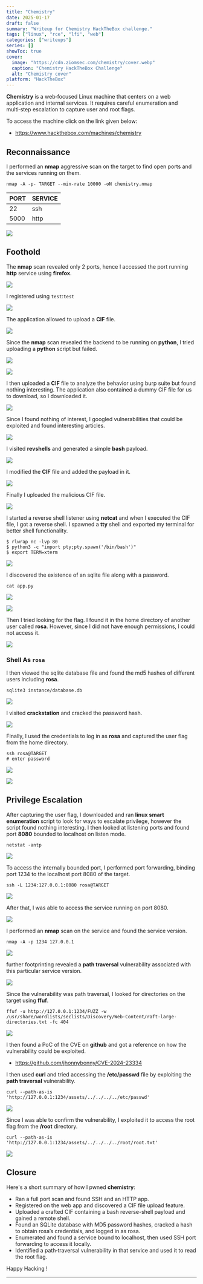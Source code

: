 ```yaml
---
title: "Chemistry"
date: 2025-01-17
draft: false
summary: "Writeup for Chemistry HackTheBox challenge."
tags: ["linux", "rce", "lfi", "web"]
categories: ["writeups"]
series: []
showToc: true
cover:
  image: "https://cdn.ziomsec.com/chemistry/cover.webp"
  caption: "Chemistry HackTheBox Challenge"
  alt: "Chemistry cover"
platform: "HackTheBox"
---
```


**Chemistry** is a web‑focused Linux machine that centers on a web application and internal services. It requires careful enumeration and multi‑step escalation to capture user and root flags.
<!--more-->
To access the machine click on the link given below:
- https://www.hackthebox.com/machines/chemistry

## Reconnaissance

I performed an **nmap** aggressive scan on the target to find open ports and the services running on them.

```shell
nmap -A -p- TARGET --min-rate 10000 -oN chemistry.nmap
```

| **PORT** | **SERVICE** |
| -------- | ----------- |
| 22       | ssh         |
| 5000     | http        |

![](https://cdn.ziomsec.com/chemistry/1.webp)

## Foothold

The **nmap** scan revealed only 2 ports, hence I accessed the port running **http** service using **firefox**.

![](https://cdn.ziomsec.com/chemistry/2.webp)

I registered using `test`:`test` 

![](https://cdn.ziomsec.com/chemistry/3.webp)

The application allowed to upload a **CIF** file.

![](https://cdn.ziomsec.com/chemistry/4.webp)

Since the **nmap** scan revealed the backend to be running on **python**, I tried uploading a **python** script but failed.

![](https://cdn.ziomsec.com/chemistry/5.webp)

![](https://cdn.ziomsec.com/chemistry/6.webp)

I then uploaded a **CIF** file to analyze the behavior using burp suite but found nothing interesting. The application also contained a dummy CIF file for us to download, so I downloaded it.

![](https://cdn.ziomsec.com/chemistry/7.webp)

Since I found nothing of interest, I googled vulnerabilities that could be exploited and found interesting articles.

![](https://cdn.ziomsec.com/chemistry/8.webp)

I visited **revshells** and generated a simple **bash** payload.

![](https://cdn.ziomsec.com/chemistry/9.webp)

I modified the **CIF** file and added the payload in it.

![](https://cdn.ziomsec.com/chemistry/10.webp)

Finally I uploaded the malicious CIF file.

![](https://cdn.ziomsec.com/chemistry/11.webp)

I started a reverse shell listener using **netcat** and when I executed the CIF file, I got a reverse shell. I spawned a **tty** shell and exported my terminal for better shell functionality.

```shell
$ rlwrap nc -lvp 80
$ python3 -c "import pty;pty.spawn('/bin/bash')"
$ export TERM=xterm
```

![](https://cdn.ziomsec.com/chemistry/12.webp)

I discovered the existence of an sqlite file along with a password.

```shell
cat app.py
```

![](https://cdn.ziomsec.com/chemistry/13.webp)

![](https://cdn.ziomsec.com/chemistry/14.webp)

Then I tried looking for the flag. I found it in the home directory of another user called **rosa**. However, since I did not have enough permissions, I could not access it.

![](https://cdn.ziomsec.com/chemistry/16.webp)

### Shell As `rosa`

I then viewed the sqlite database file and found the md5 hashes of different users including **rosa**.

```shell
sqlite3 instance/database.db
```

![](https://cdn.ziomsec.com/chemistry/15.webp)

I visited **crackstation** and cracked the password hash.

![](https://cdn.ziomsec.com/chemistry/17.webp)

Finally, I used the credentials to log in as **rosa** and captured the user flag from the home directory.

```shell
ssh rosa@TARGET
# enter password
```

![](https://cdn.ziomsec.com/chemistry/18.webp)

![](https://cdn.ziomsec.com/chemistry/19.webp)

## Privilege Escalation

After capturing the user flag, I downloaded and ran **linux smart enumeration** script to look for ways to escalate privilege, however the script found nothing interesting. I then looked at listening ports and found port **8080** bounded to localhost on listen mode.

```shell
netstat -antp
```

![](https://cdn.ziomsec.com/chemistry/20.webp)

To access the internally bounded port, I performed port forwarding, binding port 1234 to the localhost port 8080 of the target.

```shell
ssh -L 1234:127.0.0.1:8080 rosa@TARGET
```

![](https://cdn.ziomsec.com/chemistry/21.webp)

After that, I was able to access the service running on port 8080.

![](https://cdn.ziomsec.com/chemistry/22.webp)

I performed an **nmap** scan on the service and found the service version.

```shell
nmap -A -p 1234 127.0.0.1
```

![](https://cdn.ziomsec.com/chemistry/23.webp)

further footprinting revealed a **path traversal** vulnerability associated with this particular service version.

![](https://cdn.ziomsec.com/chemistry/24.webp)

Since the vulnerability was path traversal, I looked for directories on the target using **ffuf**.

```shell
ffuf -u http://127.0.0.1:1234/FUZZ -w /usr/share/wordlists/seclists/Discovery/Web-Content/raft-large-directories.txt -fc 404
```

![](https://cdn.ziomsec.com/chemistry/25.webp)

I then found a PoC of the CVE on **github** and got a reference on how the vulnerability could be exploited. 
- https://github.com/jhonnybonny/CVE-2024-23334

I then used **curl** and tried accessing the **/etc/passwd** file by exploiting the **path traversal** vulnerability.

```shell
curl --path-as-is 'http://127.0.0.1:1234/assets/../../../../etc/passwd'
```

![](https://cdn.ziomsec.com/chemistry/26.webp)

Since I was able to confirm the vulnerability, I exploited it to access the root flag from the **/root** directory.

```shell
curl --path-as-is 'http://127.0.0.1:1234/assets/../../../../root/root.txt'
```

![](https://cdn.ziomsec.com/chemistry/27.webp)

## Closure

Here's a short summary of how I pwned **chemistry**:
- Ran a full port scan and found SSH and an HTTP app.
- Registered on the web app and discovered a CIF file upload feature.
- Uploaded a crafted CIF containing a bash reverse-shell payload and gained a remote shell.
- Found an SQLite database with MD5 password hashes, cracked a hash to obtain rosa’s credentials, and logged in as rosa.
- Enumerated and found a service bound to localhost, then used SSH port forwarding to access it locally.
- Identified a path‑traversal vulnerability in that service and used it to read the root flag.

Happy Hacking !

---
